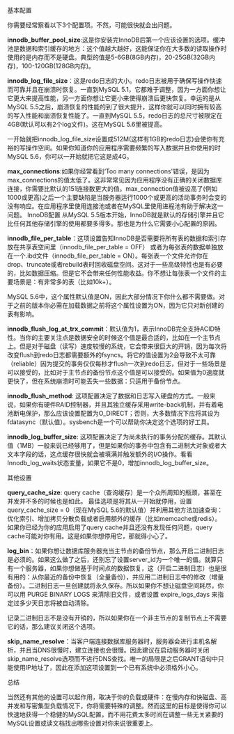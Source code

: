 基本配置


你需要经常察看以下3个配置项。不然，可能很快就会出问题。

**innodb_buffer_pool_size**:这是你安装完InnoDB后第一个应该设置的选项。缓冲池是数据和索引缓存的地方：这个值越大越好，这能保证你在大多数的读取操作时使用的是内存而不是硬盘。典型的值是5-6GB(8GB内存)，20-25GB(32GB内存)，100-120GB(128GB内存)。

**innodb_log_file_size**：这是redo日志的大小。redo日志被用于确保写操作快速而可靠并且在崩溃时恢复。一直到MySQL 5.1，它都难于调整，因为一方面你想让它更大来提高性能，另一方面你想让它更小来使得崩溃后更快恢复。幸运的是从MySQL 5.5之后，崩溃恢复的性能的到了很大提升，这样你就可以同时拥有较高的写入性能和崩溃恢复性能了。一直到MySQL 5.5，redo日志的总尺寸被限定在4GB(默认可以有2个log文件)。这在MySQL 5.6里被提高。

一开始就把innodb_log_file_size设置成512M(这样有1GB的redo日志)会使你有充裕的写操作空间。如果你知道你的应用程序需要频繁的写入数据并且你使用的时MySQL 5.6，你可以一开始就把它这是成4G。

**max_connections**:如果你经常看到‘Too many connections'错误，是因为max_connections的值太低了。这非常常见因为应用程序没有正确的关闭数据库连接，你需要比默认的151连接数更大的值。max_connection值被设高了(例如1000或更高)之后一个主要缺陷是当服务器运行1000个或更高的活动事务时会变的没有响应。在应用程序里使用连接池或者在MySQL里使用进程池有助于解决这一问题。
InnoDB配置
从MySQL 5.5版本开始，InnoDB就是默认的存储引擎并且它比任何其他存储引擎的使用都要多得多。那也是为什么它需要小心配置的原因。

**innodb_file_per_table**：这项设置告知InnoDB是否需要将所有表的数据和索引存放在共享表空间里（innodb_file_per_table = OFF） 或者为每张表的数据单独放在一个.ibd文件（innodb_file_per_table = ON）。每张表一个文件允许你在drop、truncate或者rebuild表时回收磁盘空间。这对于一些高级特性也是有必要的，比如数据压缩。但是它不会带来任何性能收益。你不想让每张表一个文件的主要场景是：有非常多的表（比如10k+）。

MySQL 5.6中，这个属性默认值是ON，因此大部分情况下你什么都不需要做。对于之前的版本你必需在加载数据之前将这个属性设置为ON，因为它只对新创建的表有影响。

**innodb_flush_log_at_trx_commit**：默认值为1，表示InnoDB完全支持ACID特性。当你的主要关注点是数据安全的时候这个值是最合适的，比如在一个主节点上。但是对于磁盘（读写）速度较慢的系统，它会带来很巨大的开销，因为每次将改变flush到redo日志都需要额外的fsyncs。将它的值设置为2会导致不太可靠（reliable）因为提交的事务仅仅每秒才flush一次到redo日志，但对于一些场景是可以接受的，比如对于主节点的备份节点这个值是可以接受的。如果值为0速度就更快了，但在系统崩溃时可能丢失一些数据：只适用于备份节点。

**innodb_flush_method**: 这项配置决定了数据和日志写入硬盘的方式。一般来说，如果你有硬件RAID控制器，并且其独立缓存采用write-back机制，并有着电池断电保护，那么应该设置配置为O_DIRECT；否则，大多数情况下应将其设为fdatasync（默认值）。sysbench是一个可以帮助你决定这个选项的好工具。

**innodb_log_buffer_size**: 这项配置决定了为尚未执行的事务分配的缓存。其默认值（1MB）一般来说已经够用了，但是如果你的事务中包含有二进制大对象或者大文本字段的话，这点缓存很快就会被填满并触发额外的I/O操作。看看Innodb_log_waits状态变量，如果它不是0，增加innodb_log_buffer_size。


其他设置


**query_cache_size**: query cache（查询缓存）是一个众所周知的瓶颈，甚至在并发并不多的时候也是如此。 最佳选项是将其从一开始就停用，设置query_cache_size = 0（现在MySQL 5.6的默认值）并利用其他方法加速查询：优化索引、增加拷贝分散负载或者启用额外的缓存（比如memcache或redis）。如果你已经为你的应用启用了query cache并且还没有发现任何问题，query cache可能对你有用。这是如果你想停用它，那就得小心了。

**log_bin**：如果你想让数据库服务器充当主节点的备份节点，那么开启二进制日志是必须的。如果这么做了之后，还别忘了设置server_id为一个唯一的值。就算只有一个服务器，如果你想做基于时间点的数据恢复，这（开启二进制日志）也是很有用的：从你最近的备份中恢复（全量备份），并应用二进制日志中的修改（增量备份）。二进制日志一旦创建就将永久保存。所以如果你不想让磁盘空间耗尽，你可以用 PURGE BINARY LOGS 来清除旧文件，或者设置 expire_logs_days 来指定过多少天日志将被自动清除。

记录二进制日志不是没有开销的，所以如果你在一个非主节点的复制节点上不需要它的话，那么建议关闭这个选项。

**skip_name_resolve**：当客户端连接数据库服务器时，服务器会进行主机名解析，并且当DNS很慢时，建立连接也会很慢。因此建议在启动服务器时关闭skip_name_resolve选项而不进行DNS查找。唯一的局限是之后GRANT语句中只能使用IP地址了，因此在添加这项设置到一个已有系统中必须格外小心。

 

总结

 

当然还有其他的设置可以起作用，取决于你的负载或硬件：在慢内存和快磁盘、高并发和写密集型负载情况下，你将需要特殊的调整。然而这里的目标是使得你可以快速地获得一个稳健的MySQL配置，而不用花费太多时间在调整一些无关紧要的MySQL设置或读文档找出哪些设置对你来说很重要上。